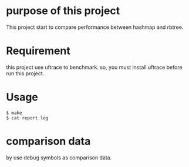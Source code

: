 
# purpose of this project
This project start to compare performance between hashmap and rbtree. 

# Requirement

this project use uftrace to benchmark.
so, you must install uftrace before run this project.

# Usage

```
$ make
$ cat report.log
```

# comparison data 
by use debug symbols as comparison data.

